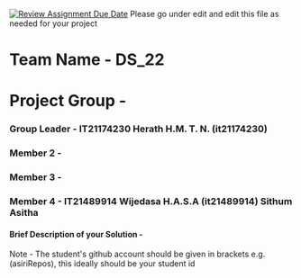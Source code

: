 [![Review Assignment Due Date](https://classroom.github.com/assets/deadline-readme-button-24ddc0f5d75046c5622901739e7c5dd533143b0c8e959d652212380cedb1ea36.svg)](https://classroom.github.com/a/2d9khxo6)
Please go under edit and edit this file as needed for your project

# Team Name - DS_22
# Project Group - 
### Group Leader - IT21174230 Herath H.M. T. N. (it21174230)
### Member 2 - 
### Member 3 - 
### Member 4     - IT21489914 Wijedasa H.A.S.A (it21489914) Sithum Asitha

#### Brief Description of your Solution - 

Note - The student's github account should be given in brackets e.g. (asiriRepos), this ideally should be your student id 

